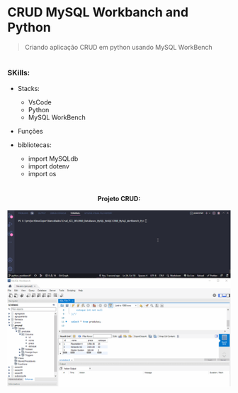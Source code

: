 # CRUD MySQL Workbanch and Python

> Criando aplicação CRUD em python usando MySQL WorkBench

#

### SKills:

* Stacks:
    * VsCode
    * Python
    * MySQL WorkBench

* Funções

* bibliotecas:
    * import MySQLdb
    * import dotenv
    * import os

#

<div align="center">
    <h4>Projeto CRUD: </h4>
    <img src="assets/image/crudmysqlworkbench.gif" />
</div>